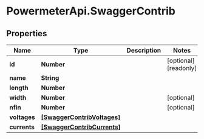 # PowermeterApi.SwaggerContrib

## Properties

Name | Type | Description | Notes
------------ | ------------- | ------------- | -------------
**id** | **Number** |  | [optional] [readonly] 
**name** | **String** |  | 
**length** | **Number** |  | 
**width** | **Number** |  | [optional] 
**nfin** | **Number** |  | [optional] 
**voltages** | [**[SwaggerContribVoltages]**](SwaggerContribVoltages.md) |  | 
**currents** | [**[SwaggerContribCurrents]**](SwaggerContribCurrents.md) |  | 


